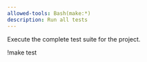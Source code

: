 ```yaml
---
allowed-tools: Bash(make:*)
description: Run all tests
---
```


Execute the complete test suite for the project.

!make test